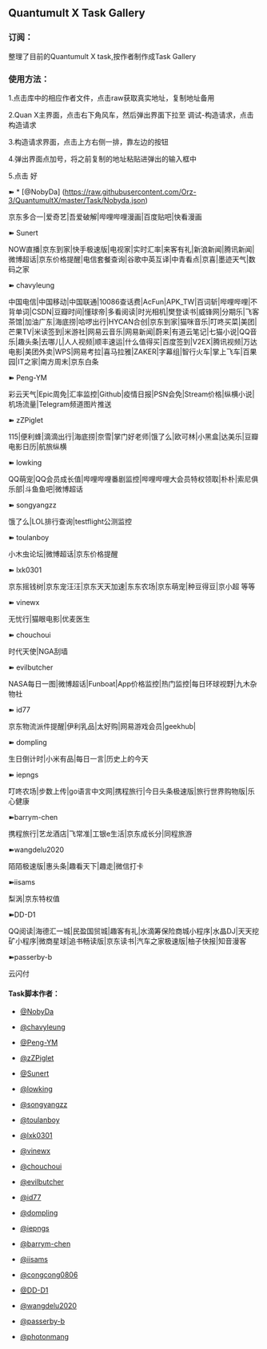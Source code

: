 ## Quantumult X Task Gallery

### 订阅：

  整理了目前的Quantumult X task,按作者制作成Task Gallery<br>

### 使用方法：

  1.点击库中的相应作者文件，点击raw获取真实地址，复制地址备用<br>

  2.Quan X主界面，点击右下角风车，然后弹出界面下拉至 调试-构造请求，点击构造请求<br>

  3.构造请求界面，点击上方右侧一排，靠左边的按钮<br>

  4.弹出界面点加号，将之前复制的地址粘贴进弹出的输入框中<br>

  5.点击 好<br>
  
➽ * [@NobyDa] (https://raw.githubusercontent.com/Orz-3/QuantumultX/master/Task/Nobyda.json)

京东多合一|爱奇艺|吾爱破解|哔哩哔哩漫画|百度贴吧|快看漫画

➽ Sunert

NOW直播|京东到家|快手极速版|电视家|实时汇率|来客有礼|新浪新闻|腾讯新闻|微博超话|京东价格提醒|电信套餐查询|谷歌中英互译|中青看点|京喜|墨迹天气|数码之家

➽ chavyleung

中国电信|中国移动|中国联通|10086查话费|AcFun|APK_TW|百词斩|哔哩哔哩|不背单词|CSDN|豆瓣时间|懂球帝|多看阅读|时光相机|樊登读书|威锋网|分期乐|飞客茶馆|加油广东|海底捞|哈啰出行|HYCAN合创|京东到家|猫咪音乐|叮咚买菜|美团|芒果TV|米读签到|米游社|网易云音乐|网易新闻|蔚来|有道云笔记|七猫小说|QQ音乐|趣头条|去哪儿|人人视频|顺丰速运|什么值得买|百度签到|V2EX|腾讯视频|万达电影|美团外卖|WPS|网易考拉|喜马拉雅|ZAKER|字幕组|智行火车|掌上飞车|百果园|IT之家|南方周末|京东白条

➽ Peng-YM

彩云天气|Epic周免|汇率监控|Github|疫情日报|PSN会免|Stream价格|纵横小说|机场流量|Telegram频道图片推送

➽ zZPiglet

115|便利蜂|滴滴出行|海底捞|奈雪|掌门好老师|饿了么|欧可林|小黑盒|达美乐|豆瓣电影日历|航旅纵横

➽ lowking

QQ萌宠|QQ会员成长值|哔哩哔哩番剧监控|哔哩哔哩大会员特权领取|朴朴|索尼俱乐部|斗鱼鱼吧|微博超话

➽ songyangzz

饿了么|LOL排行查询|testflight公测监控

➽ toulanboy

小木虫论坛|微博超话|京东价格提醒

➽ lxk0301

京东摇钱树|京东宠汪汪|京东天天加速|东东农场|京东萌宠|种豆得豆|京小超 等等

➽ vinewx

无忧行|猫眼电影|优麦医生

➽ chouchoui

时代天使|NGA刮墙

➽ evilbutcher

NASA每日一图|微博超话|Funboat|App价格监控|热门监控|每日环球视野|九木杂物社

➽ id77

京东物流派件提醒|伊利乳品|太好购|网易游戏会员|geekhub|

➽ dompling

生日倒计时|小米有品|每日一言|历史上的今天

➽ iepngs

 叮咚农场|步数上传|go语言中文网|携程旅行|今日头条极速版|旅行世界购物版|乐心健康

➽barrym-chen

携程旅行|艺龙酒店|飞常准|工银e生活|京东成长分|同程旅游

➽wangdelu2020

陌陌极速版|惠头条|趣看天下|趣走|微信打卡

➽iisams

梨涡|京东特权值

➽DD-D1

QQ阅读|海德汇一城|民盈国贸城|趣客有礼|水滴筹保险商城小程序|水晶DJ|天天挖矿小程序|微商星球|追书畅读版|京东读书|汽车之家极速版|柚子快报|知音漫客

➽passerby-b

云闪付
  
 
  #### Task脚本作者：
  
   * [@NobyDa](https://github.com/NobyDa)

  * [@chavyleung](https://github.com/chavyleung)

  * [@Peng-YM](https://github.com/Peng-YM)

  * [@zZPiglet](https://github.com/zZPiglet)

  * [@Sunert](https://github.com/Sunert)
  
  * [@lowking](https://github.com/lowking)
  
  * [@songyangzz](https://github.com/songyangzz)
    
  * [@toulanboy](https://github.com/toulanboy)
  
  * [@lxk0301](https://gitee.com/lxk0301)
  
  * [@vinewx](https://ooxx.be/js/)
  
  * [@chouchoui](https://github.com/chouchoui)
  
  * [@evilbutcher](https://github.com/evilbutcher)  
  
  * [@id77](https://github.com/id77)   
  
  * [@dompling](https://github.com/dompling)  
  
  * [@iepngs](https://github.com/iepngs)  
  
  * [@barrym-chen](https://github.com/barrym-chen) 

  * [@iisams](https://github.com/iisams)
  
  * [@congcong0806](https://github.com/congcong0806)
  
  * [@DD-D1](https://github.com/DD-D1) 
  
  * [@wangdelu2020](https://github.com/wangdelu2020) 
  
  * [@passerby-b](https://gitee.com/passerby-b) 
  
  * [@photonmang](https://github.com/photonmang) 
 
